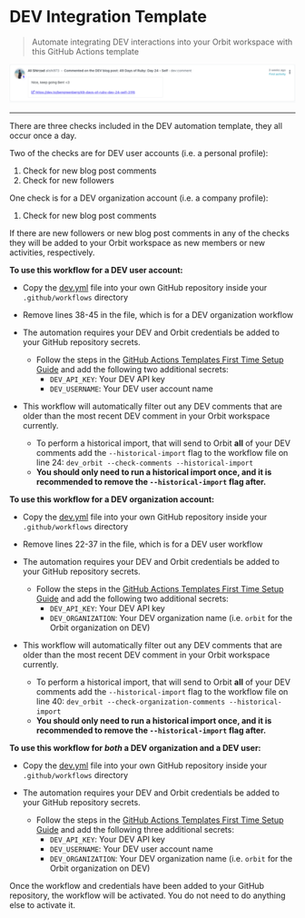 # DEV Integration Template

> Automate integrating DEV interactions into your Orbit workspace with this GitHub Actions template

![Screenshot of activity](new-comment-screenshot.png)

<hr />

There are three checks included in the DEV automation template, they all occur once a day.

Two of the checks are for DEV user accounts (i.e. a personal profile):

1. Check for new blog post comments
2. Check for new followers

One check is for a DEV organization account (i.e. a company profile):

1. Check for new blog post comments

If there are new followers or new blog post comments in any of the checks they will be added to your Orbit workspace as new members or new activities, respectively.

**To use this workflow for a DEV user account:**

* Copy the [dev.yml](https://github.com/orbit-love/github-actions-templates/blob/main/DEV/dev.yml) file into your own GitHub repository inside your `.github/workflows` directory
* Remove lines 38-45 in the file, which is for a DEV organization workflow

* The automation requires your DEV and Orbit credentials be added to your GitHub repository secrets.
    * Follow the steps in the [GitHub Actions Templates First Time Setup Guide](https://github.com/orbit-love/github-actions-templates/blob/main/FIRST_TIME_SETUP.md) and add the following two additional secrets:
        * `DEV_API_KEY`: Your DEV API key
        * `DEV_USERNAME`: Your DEV user account name

* This workflow will automatically filter out any DEV comments that are older than the most recent DEV comment in your Orbit workspace currently.
    * To perform a historical import, that will send to Orbit **all** of your DEV comments add the `--historical-import` flag to the workflow file on line 24: `dev_orbit --check-comments --historical-import`
    * **You should only need to run a historical import once, and it is recommended to remove the `--historical-import` flag after.**

**To use this workflow for a DEV organization account:**

* Copy the [dev.yml](https://github.com/orbit-love/github-actions-templates/blob/main/DEV/dev.yml) file into your own GitHub repository inside your `.github/workflows` directory
* Remove lines 22-37 in the file, which is for a DEV user workflow

* The automation requires your DEV and Orbit credentials be added to your GitHub repository secrets.
    * Follow the steps in the [GitHub Actions Templates First Time Setup Guide](https://github.com/orbit-love/github-actions-templates/blob/main/FIRST_TIME_SETUP.md) and add the following two additional secrets:
        * `DEV_API_KEY`: Your DEV API key
        * `DEV_ORGANIZATION`: Your DEV organization name (i.e. `orbit` for the Orbit organization on DEV)

* This workflow will automatically filter out any DEV comments that are older than the most recent DEV comment in your Orbit workspace currently.
    * To perform a historical import, that will send to Orbit **all** of your DEV comments add the `--historical-import` flag to the workflow file on line 40: `dev_orbit --check-organization-comments --historical-import`
    * **You should only need to run a historical import once, and it is recommended to remove the `--historical-import` flag after.**

**To use this workflow for *both* a DEV organization and a DEV user:**

* Copy the [dev.yml](https://github.com/orbit-love/github-actions-templates/blob/main/DEV/dev.yml) file into your own GitHub repository inside your `.github/workflows` directory

* The automation requires your DEV and Orbit credentials be added to your GitHub repository secrets.
    * Follow the steps in the [GitHub Actions Templates First Time Setup Guide](https://github.com/orbit-love/github-actions-templates/blob/main/FIRST_TIME_SETUP.md) and add the following three additional secrets:
        * `DEV_API_KEY`: Your DEV API key
        * `DEV_USERNAME`: Your DEV user account name
        * `DEV_ORGANIZATION`: Your DEV organization name (i.e. `orbit` for the Orbit organization on DEV)

Once the workflow and credentials have been added to your GitHub repository, the workflow will be activated. You do not need to do anything else to activate it.

